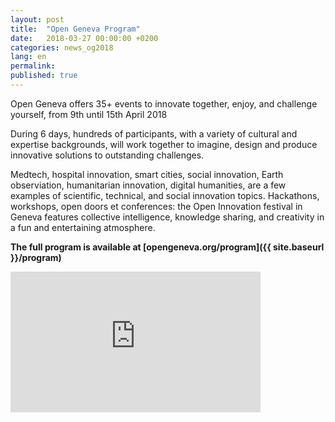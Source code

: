 ```yaml
---
layout: post
title:  "Open Geneva Program"
date:   2018-03-27 00:00:00 +0200
categories: news_og2018
lang: en
permalink:
published: true
---
```


Open Geneva offers 35+ events to innovate together, enjoy, and challenge yourself, from 9th until 15th April 2018

During 6 days, hundreds of participants, with a variety of cultural and expertise backgrounds, will work together to imagine, design and produce innovative solutions to outstanding challenges.

Medtech, hospital innovation, smart cities, social innovation, Earth observiation, humanitarian innovation, digital humanities, are a few examples of scientific, technical, and social innovation topics. Hackathons, workshops, open doors et conferences: the Open Innovation festival in Geneva features collective intelligence, knowledge sharing, and creativity in a fun and entertaining atmosphere.

<strong>The full program is available at [opengeneva.org/program]({{ site.baseurl }}/program)</strong>

<iframe width="400" height="225" src="https://www.youtube.com/embed/P5yvNJGwFKg?rel=0" frameborder="0" allow="autoplay; encrypted-media" allowfullscreen></iframe>
